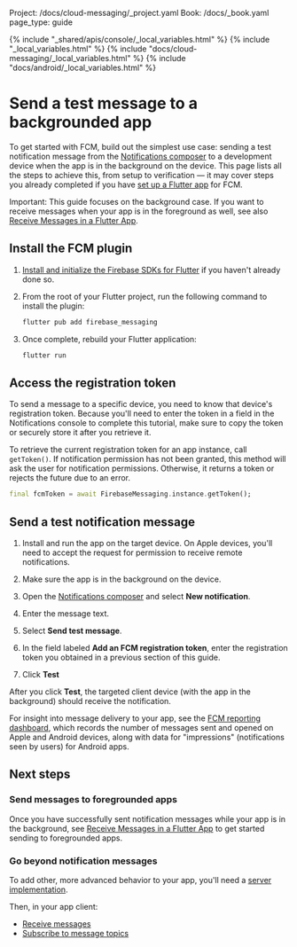 Project: /docs/cloud-messaging/_project.yaml
Book: /docs/_book.yaml
page_type: guide

{% include "_shared/apis/console/_local_variables.html" %}
{% include "_local_variables.html" %}
{% include "docs/cloud-messaging/_local_variables.html" %}
{% include "docs/android/_local_variables.html" %}

<link rel="stylesheet" type="text/css" href="/styles/docs.css" />

# Send a test message to a backgrounded app

To get started with FCM, build out the simplest use case: sending a
test notification message from the
<a href="//console.firebase.google.com/project/_/notification">
Notifications composer</a> to a development device
when the app is in the background on the device.
This page lists all the steps to achieve this, from setup to verification
&mdash; it may cover steps you already completed if you
have [set up a Flutter app](/docs/cloud-messaging/flutter/client)
for FCM.

Important: This guide focuses on the background case. If you want to receive
messages when your app is in the foreground as well, see also
[Receive Messages in a Flutter App](/docs/cloud-messaging/flutter/receive).


## Install the FCM plugin

1.  [Install and initialize the Firebase SDKs for Flutter](/docs/flutter/setup)
    if you haven't already done so.

1.  From the root of your Flutter project, run the following command to install
    the plugin:

    ```bash
    flutter pub add firebase_messaging
    ```

1.  Once complete, rebuild your Flutter application:

    ```bash
    flutter run
    ```


## Access the registration token

To send a message to a specific device, you need to know that device's
registration token. Because you'll need to enter the token in a field in the
Notifications console to complete this tutorial, make sure to copy the token
or securely store it after you retrieve it.

To retrieve the current registration token for an app instance, call
`getToken()`. If notification permission has not been granted, this method will
ask the user for notification permissions. Otherwise, it returns a token or
rejects the future due to an error.

```dart
final fcmToken = await FirebaseMessaging.instance.getToken();
```


## Send a test notification message

1. Install and run the app on the target device. On Apple devices, you'll need
   to accept the request for permission to receive remote notifications.

1. Make sure the app is in the background on the device.

1. Open the <a href="//console.firebase.google.com/project/_/notification">
Notifications composer</a> and select **New notification**.

1. Enter the message text.

1. Select **Send test message**.

1. In the field labeled **Add an FCM registration token**, enter the
   registration token you obtained in a previous section of this guide.

1. Click **Test**

After you click **Test**, the targeted client device (with the app in
the background) should receive the notification.

For insight into message delivery to your app, see the
<a href="//console.firebase.google.com/project/_/notification/reporting">FCM reporting dashboard</a>,
which records the number of messages sent and opened on Apple and Android
devices, along with data for "impressions" (notifications seen by users) for
Android apps.


## Next steps

### Send messages to foregrounded apps

Once you have successfully sent notification messages while your app is in
the background, see
[Receive Messages in a Flutter App](/docs/cloud-messaging/flutter/receive)
to get started sending to foregrounded apps.

### Go beyond notification messages

To add other, more advanced behavior to your app, you'll need a
[server implementation](/docs/cloud-messaging/server).

Then, in your app client:

- [Receive messages](/docs/cloud-messaging/flutter/receive)
- [Subscribe to message topics](/docs/cloud-messaging/flutter/topic-messaging)

